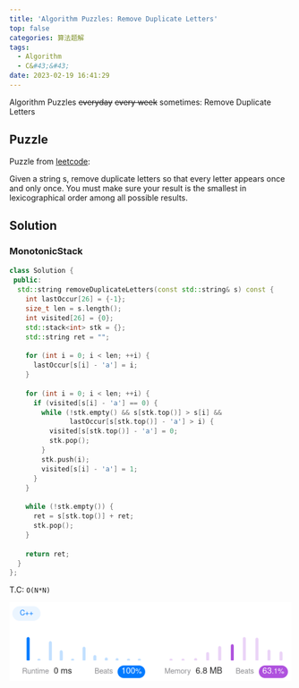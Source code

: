 ```yaml
---
title: 'Algorithm Puzzles: Remove Duplicate Letters'
top: false
categories: 算法题解
tags:
  - Algorithm
  - C&#43;&#43;
date: 2023-02-19 16:41:29
---
```

Algorithm Puzzles ~~everyday~~ ~~every week~~ sometimes: Remove Duplicate Letters
<!--more-->
## Puzzle
Puzzle from [leetcode](https://leetcode.com):

Given a string s, remove duplicate letters so that every letter appears once and only once. You must make sure your result is
the smallest in lexicographical order
among all possible results.
## Solution
### MonotonicStack

```cpp
class Solution {
 public:
  std::string removeDuplicateLetters(const std::string& s) const {
    int lastOccur[26] = {-1};
    size_t len = s.length();
    int visited[26] = {0};
    std::stack<int> stk = {};
    std::string ret = "";

    for (int i = 0; i < len; ++i) {
      lastOccur[s[i] - 'a'] = i;
    }

    for (int i = 0; i < len; ++i) {
      if (visited[s[i] - 'a'] == 0) {
        while (!stk.empty() && s[stk.top()] > s[i] &&
               lastOccur[s[stk.top()] - 'a'] > i) {
          visited[s[stk.top()] - 'a'] = 0;
          stk.pop();
        }
        stk.push(i);
        visited[s[i] - 'a'] = 1;
      }
    }

    while (!stk.empty()) {
      ret = s[stk.top()] + ret;
      stk.pop();
    }

    return ret;
  }
};
```

T.C: `O(N*N)`

![](Algorithm-Puzzles-Remove-Duplicate-Letters/Algorithm-Puzzles-Remove-Duplicate-Letters-s1.png)
